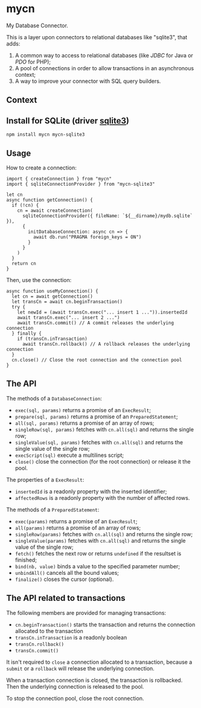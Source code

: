# mycn

My Database Connector.

This is a layer upon connectors to relational databases like \"sqlite3\", that adds:

1. A common way to access to relational databases (like _JDBC_ for Java or _PDO_ for PHP);
1. A pool of connections in order to allow transactions in an asynchronous context;
1. A way to improve your connector with SQL query builders.

## Context

## Install for SQLite (driver [sqlite3](https://github.com/mapbox/node-sqlite3))

```
npm install mycn mycn-sqlite3
```

## Usage

How to create a connection:

```
import { createConnection } from "mycn"
import { sqliteConnectionProvider } from "mycn-sqlite3"

let cn
async function getConnection() {
  if (!cn) {
    cn = await createConnection(
      sqliteConnectionProvider({ fileName: `${__dirname}/mydb.sqlite` }),
      {
        initDatabaseConnection: async cn => {
          await db.run("PRAGMA foreign_keys = ON")
        }
      }
    )
  }
  return cn
}
```

Then, use the connection:

```
async function useMyConnection() {
  let cn = await getConnection()
  let transCn = await cn.beginTransaction()
  try {
    let newId = (await transCn.exec("... insert 1 ...")).insertedId
    await transCn.exec("... insert 2 ...")
    await transCn.commit() // A commit releases the underlying connection
  } finally {
    if (transCn.inTransaction)
      await transCn.rollback() // A rollback releases the underlying connection
  }
  cn.close() // Close the root connection and the connection pool
}
```

## The API

The methods of a `DatabaseConnection`:

* `exec(sql, params)` returns a promise of an `ExecResult`;
* `prepare(sql, params)` returns a promise of an `PreparedStatement`;
* `all(sql, params)` returns a promise of an array of rows;
* `singleRow(sql, params)` fetches with `cn.all(sql)` and returns the single row;
* `singleValue(sql, params)` fetches with `cn.all(sql)` and returns the single value of the single row;
* `execScript(sql)` execute a multilines script;
* `close()` close the connection (for the root connection) or release it the pool.

The properties of a `ExecResult`:

* `insertedId` is a readonly property with the inserted identifier;
* `affectedRows` is a readonly property with the number of affected rows.

The methods of a `PreparedStatement`:

* `exec(params)` returns a promise of an `ExecResult`;
* `all(params)` returns a promise of an array of rows;
* `singleRow(params)` fetches with `cn.all(sql)` and returns the single row;
* `singleValue(params)` fetches with `cn.all(sql)` and returns the single value of the single row;
* `fetch()` fetches the next row or returns `undefined` if the resultset is finished;
* `bind(nb, value)` binds a value to the specified parameter number;
* `unbindAll()` cancels all the bound values;
* `finalize()` closes the cursor (optional).

## The API related to transactions

The following members are provided for managing transactions:

* `cn.beginTransaction()` starts the transaction and returns the connection allocated to the transaction
* `transCn.inTransaction` is a readonly boolean
* `transCn.rollback()`
* `transCn.commit()`

It isn't required to `close` a connection allocated to a transaction, because a `submit` or a `rollback` will release the underlying connection.

When a transaction connection is closed, the transaction is rollbacked. Then the underlying connection is released to the pool.

To stop the connection pool, close the root connection.
